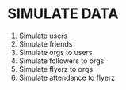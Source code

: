 # SIMULATE DATA

1) Simulate users
2) Simulate friends
3) Simulate orgs to users
4) Simulate followers to orgs
5) Simulate flyerz to orgs
6) Simulate attendance to flyerz

